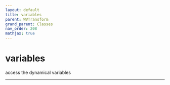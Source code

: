 ```yaml
---
layout: default
title: variables
parent: WVTransform
grand_parent: Classes
nav_order: 208
mathjax: true
---
```


#  variables

access the dynamical variables


---

